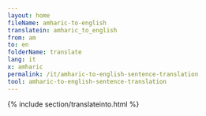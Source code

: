 ```yaml
---
layout: home
fileName: amharic-to-english
translatein: amharic_to_english
from: am
to: en
folderName: translate
lang: it
x: amharic
permalink: /it/amharic-to-english-sentence-translation
tool: amharic-to-english-sentence-translation
---
```

{% include section/translateinto.html %}